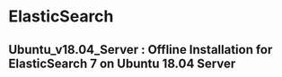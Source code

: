 # ElasticSearch

## Ubuntu_v18.04_Server : Offline Installation for ElasticSearch 7 on Ubuntu 18.04 Server
